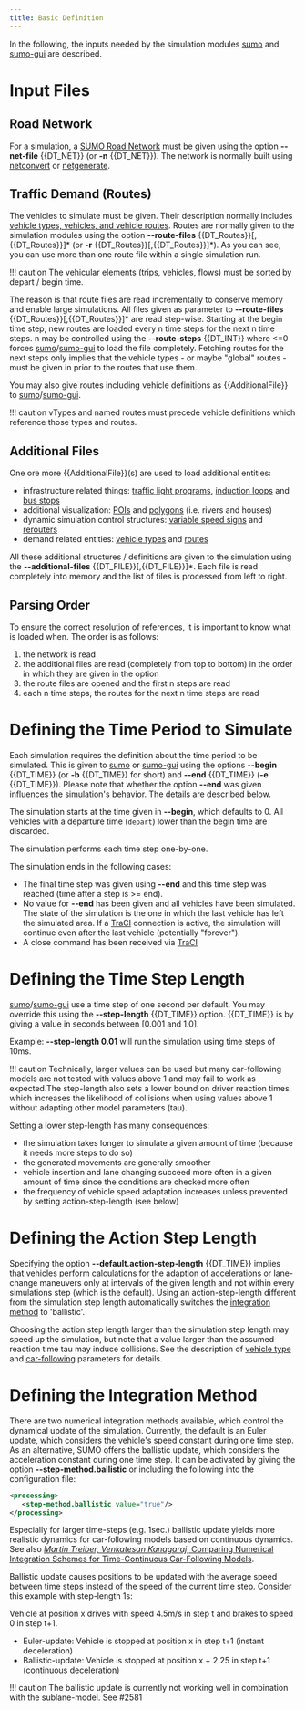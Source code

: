 ```yaml
---
title: Basic Definition
---
```


In the following, the inputs needed by the simulation modules
[sumo](../sumo.md) and [sumo-gui](../sumo-gui.md) are
described.

# Input Files

## Road Network

For a simulation, a [SUMO Road
Network](../Networks/SUMO_Road_Networks.md) must be given using the
option **--net-file** {{DT_NET}} (or **-n** {{DT_NET}}). The network is normally built using
[netconvert](../netconvert.md) or
[netgenerate](../netgenerate.md).

## Traffic Demand (Routes)

The vehicles to simulate must be given. Their description normally
includes [vehicle types, vehicles, and vehicle
routes](../Definition_of_Vehicles,_Vehicle_Types,_and_Routes.md).
Routes are normally given to the simulation modules using the option **--route-files** {{DT_Routes}}\[,{{DT_Routes}}]\*
(or **-r** {{DT_Routes}}\[,{{DT_Routes}}]\*). As you can see, you can use more than one route file within a
single simulation run.

!!! caution
    The vehicular elements (trips, vehicles, flows) must be sorted by depart / begin time.
   
The reason is that route files are read incrementally to conserve memory and enable large simulations.
All files given as parameter to **--route-files** {{DT_Routes}}\[,{{DT_Routes}}]\* are read step-wise.
Starting at the begin time step, new routes are loaded every n time steps for the next n time steps. n
may be controlled using the **--route-steps** {{DT_INT}} where <=0 forces
[sumo](../sumo.md)/[sumo-gui](../sumo-gui.md) to load the file
completely. Fetching routes for the next steps only implies that the
vehicle types - or maybe "global" routes - must be given in prior to the
routes that use them.

You may also give routes including vehicle definitions as {{AdditionalFile}} to
[sumo](../sumo.md)/[sumo-gui](../sumo-gui.md).

!!! caution
    vTypes and named routes must precede vehicle definitions which reference those types and routes.

## Additional Files

One ore more {{AdditionalFile}}(s) are used to load additional entities:

- infrastructure related things: [traffic light
  programs](../Simulation/Traffic_Lights.md), [induction
  loops](../Simulation/Output/Induction_Loops_Detectors_(E1).md)
  and [bus stops](../Simulation/Public_Transport.md)
- additional visualization:
  [POIs](../Simulation/Shapes.md#poi_point_of_interest_definitions)
  and [polygons](../Simulation/Shapes.md#polygon_definitions)
  (i.e. rivers and houses)
- dynamic simulation control structures: [variable speed
  signs](../Simulation/Variable_Speed_Signs.md) and
  [rerouters](../Simulation/Rerouter.md)
- demand related entities: [vehicle
  types](../Definition_of_Vehicles,_Vehicle_Types,_and_Routes.md#vehicle_types)
  and
  [routes](../Definition_of_Vehicles,_Vehicle_Types,_and_Routes.md#vehicles_and_routes)

All these additional structures / definitions are given to the
simulation using the **--additional-files** {{DT_FILE}}\[,{{DT_FILE}}]\*. 
Each file is read completely into memory and the list of files is processed from left to right.

## Parsing Order

To ensure the correct resolution of references, it is important to know
what is loaded when. The order is as follows:

1.  the network is read
2.  the additional files are read (completely from top to bottom) in the
    order in which they are given in the option
3.  the route files are opened and the first n steps are read
4.  each n time steps, the routes for the next n time steps are read

# Defining the Time Period to Simulate

Each simulation requires the definition about the time period to be
simulated. This is given to [sumo](../sumo.md) or
[sumo-gui](../sumo-gui.md) using the options **--begin** {{DT_TIME}} (or **-b** {{DT_TIME}} for short) and **--end** {{DT_TIME}}
(**-e** {{DT_TIME}}). Please note that whether the option **--end** was given influences the
simulation's behavior. The details are described below.

The simulation starts at the time given in **--begin**, which defaults to 0. All
vehicles with a departure time (`depart`)
lower than the begin time are discarded.

The simulation performs each time step one-by-one.

The simulation ends in the following cases:

- The final time step was given using **--end** and this time step was reached
  (time after a step is \>= end).
- No value for **--end** has been given and all vehicles have been simulated.
  The state of the simulation is the one in which the last vehicle has
  left the simulated area. If a [TraCI](../TraCI.md) connection
  is active, the simulation will continue even after the last vehicle
  (potentially "forever").
- A close command has been received via [TraCI](../TraCI.md)

# Defining the Time Step Length

[sumo](../sumo.md)/[sumo-gui](../sumo-gui.md) use a time step
of one second per default. You may override this using the **--step-length** {{DT_TIME}} option. {{DT_TIME}} is
by giving a value in seconds between \[0.001 and 1.0\]. 

Example: **--step-length 0.01** will run the simulation using time steps of 10ms.

!!! caution
    Technically, larger values can be used but many car-following models are not tested with values above 1 and may fail to work as expected.The step-length also sets a lower bound on driver reaction times which increases the likelihood of collisions when using values above 1 without adapting other model parameters (tau).

Setting a lower step-length has many consequences:

- the simulation takes longer to simulate a given amount of time (because it needs more steps to do so)
- the generated movements are generally smoother
- vehicle insertion and lane changing succeed more often in a given amount of time since the conditions are checked more often
- the frequency of vehicle speed adaptation increases unless prevented by setting action-step-length (see below)


# Defining the Action Step Length

Specifying the option **--default.action-step-length** {{DT_TIME}} implies that vehicles perform calculations for
the adaption of accelerations or lane-change maneuvers only at intervals
of the given length and not within every simulations step (which is the
default). Using an action-step-length different from the simulation step
length automatically switches the [integration
method](#defining_the_integration_method) to 'ballistic'.

Choosing the action step length larger than the simulation step length
may speed up the simulation, but note that a value larger than the
assumed reaction time tau may induce collisions. See the description of
[vehicle
type](../Definition_of_Vehicles,_Vehicle_Types,_and_Routes.md#vehicle_types)
and
[car-following](../Definition_of_Vehicles,_Vehicle_Types,_and_Routes.md#car-following_models)
parameters for details.


# Defining the Integration Method

There are two numerical integration methods available, which control the
dynamical update of the simulation. Currently, the default is an Euler
update, which considers the vehicle's speed constant during one time
step. As an alternative, SUMO offers the ballistic update, which
considers the acceleration constant during one time step. It can be
activated by giving the option **--step-method.ballistic** or including the following into the
configuration file:

```xml
<processing>
   <step-method.ballistic value="true"/>
</processing>
```

Especially for larger time-steps (e.g. 1sec.) ballistic update yields
more realistic dynamics for car-following models based on continuous
dynamics. See also [*Martin Treiber, Venkatesan Kanagaraj*, Comparing
Numerical Integration Schemes for Time-Continuous Car-Following
Models](http://arxiv.org/abs/1403.4881).

Ballistic update causes positions to be updated with the average speed
between time steps instead of the speed of the current time step.
Consider this example with step-length 1s:

Vehicle at position x drives with speed 4.5m/s in step t and brakes to
speed 0 in step t+1.

- Euler-update: Vehicle is stopped at position x in step t+1 (instant
  deceleration)
- Ballistic-update: Vehicle is stopped at position x + 2.25 in step
  t+1 (continuous deceleration)

!!! caution
    The ballistic update is currently not working well in combination with the sublane-model. See #2581
